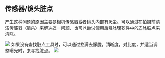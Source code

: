 ## 传感器/镜头脏点
产生这种问题的原因主要是相机传感器或者镜头内部有灰尘。可以通过在拍摄前清洁传感器（镜头）来解决这一问题，也可以尝试使用后期处理软件中的去处脏点来清除。

![](https://source.794td.cn/TOGA/guideline/image061.png)
如果没有查找脏点工具时，可以通过拉满去朦胧，清晰度，对比度，并适当调整曝光时，来寻找脏点。
![](https://source.794td.cn/TOGA/guideline/image062.png)

